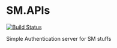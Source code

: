 # SM.APIs
[![Build Status](https://travis-ci.com/longthan01/SM.APIs.svg?branch=master)](https://travis-ci.com/longthan01/SM.APIs)

Simple Authentication server for SM stuffs
